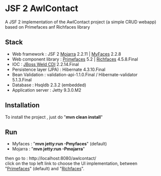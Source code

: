 JSF 2 AwlContact
===========================

A JSF 2 implementation of the AwlContact project (a simple CRUD webapp) based on Primefaces anf Richfaces library 

Stack
-----

- Web framework           : JSF 2 [Mojarra](https://javaserverfaces.java.net/) 2.2.11 | [MyFaces](https://myfaces.apache.org/) 2.2.8
- Web component library   : [Primefaces](http://www.primefaces.org) 5.2 | [Richfaces](http://richfaces.jboss.org) 4.5.8.Final
- IOC                     : [JBoss Weld CDI](http://weld.cdi-spec.org/) 2.2.14.Final
- Persistence layer (JPA) : Hibernate 4.3.10.Final
- Bean Validation         : validation-api-1.1.0.Final / Hibernate-validator 5.1.3.Final
- Database                : Hsqldb 2.3.2 (embedded) 
- Application server      : Jetty 9.3.0.M2


Installation
------------

To install the project , just do "__mvn clean install__"

Run
---

- Myfaces : "__mvn jetty:run -Pmyfaces__" (default)
- Mojarra : "__mvn jetty:run -Pmojarra__"

then go to  : http://localhost:8080/awlcontact/  
click on the top left link to choose the UI implementation, between "[Primefaces](http://www.primefaces.org)" (default) and "[Richfaces](http://richfaces.jboss.org)". 
